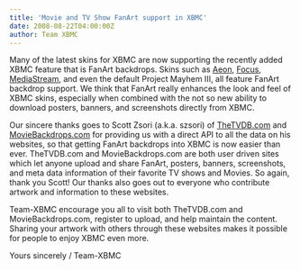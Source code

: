 ```yaml
---
title: 'Movie and TV Show FanArt support in XBMC'
date: 2008-08-22T04:00:00Z
author: Team XBMC
---
```

Many of the latest skins for XBMC are now supporting the recently added XBMC feature that is FanArt backdrops. Skins such as [Aeon](http://www.aeonproject.com/), [Focus](https://forum.kodi.tv/showthread.php?tid=33986), [MediaStream](https://www.seventech.org), and even the default Project Mayhem III, all feature FanArt backdrop support. We think that FanArt really enhances the look and feel of XBMC skins, especially when combined with the not so new ability to download posters, banners, and screenshots directly from XBMC.

 Our sincere thanks goes to Scott Zsori (a.k.a. szsori) of [TheTVDB.com](https://www.thetvdb.com/) and [MovieBackdrops.com](http://moviebackdrops.com/) for providing us with a direct API to all the data on his websites, so that getting FanArt backdrops into XBMC is now easier than ever. TheTVDB.com and MovieBackdrops.com are both user driven sites which let anyone upload and share FanArt, posters, banners, screenshots, and meta data information of their favorite TV shows and Movies. So again, thank you Scott! Our thanks also goes out to everyone who contribute artwork and information to these websites.

 Team-XBMC encourage you all to visit both TheTVDB.com and MovieBackdrops.com, register to upload, and help maintain the content. Sharing your artwork with others through these websites makes it possible for people to enjoy XBMC even more.

 Yours sincerely / Team-XBMC

 